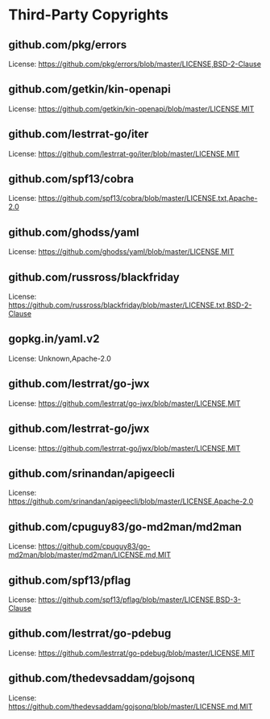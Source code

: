 # Third-Party Copyrights

## github.com/pkg/errors

License: https://github.com/pkg/errors/blob/master/LICENSE,BSD-2-Clause

## github.com/getkin/kin-openapi

License: https://github.com/getkin/kin-openapi/blob/master/LICENSE,MIT

## github.com/lestrrat-go/iter

License: https://github.com/lestrrat-go/iter/blob/master/LICENSE,MIT

## github.com/spf13/cobra

License: https://github.com/spf13/cobra/blob/master/LICENSE.txt,Apache-2.0

## github.com/ghodss/yaml

License: https://github.com/ghodss/yaml/blob/master/LICENSE,MIT

## github.com/russross/blackfriday

License: https://github.com/russross/blackfriday/blob/master/LICENSE.txt,BSD-2-Clause

## gopkg.in/yaml.v2

License: Unknown,Apache-2.0

## github.com/lestrrat/go-jwx

License: https://github.com/lestrrat/go-jwx/blob/master/LICENSE,MIT

## github.com/lestrrat-go/jwx

License: https://github.com/lestrrat-go/jwx/blob/master/LICENSE,MIT

## github.com/srinandan/apigeecli

License: https://github.com/srinandan/apigeecli/blob/master/LICENSE,Apache-2.0

## github.com/cpuguy83/go-md2man/md2man

License: https://github.com/cpuguy83/go-md2man/blob/master/md2man/LICENSE.md,MIT

## github.com/spf13/pflag

License: https://github.com/spf13/pflag/blob/master/LICENSE,BSD-3-Clause

## github.com/lestrrat/go-pdebug

License: https://github.com/lestrrat/go-pdebug/blob/master/LICENSE,MIT

## github.com/thedevsaddam/gojsonq

License: https://github.com/thedevsaddam/gojsonq/blob/master/LICENSE.md,MIT
